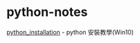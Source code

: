 # python-notes

[python_installation](https://github.com/sz9751210/python-notes/blob/main/installation/README.md) - python 安裝教學(Win10)